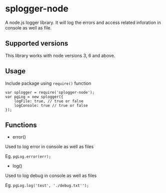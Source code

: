 # splogger-node

A node.js logger library. It will log the errors and access related inforation in console as well as file.

## Supported versions

This library works with node versions 3, 6 and above.

## Usage

Include package using `require()` function
```
var splogger = require('splogger-node');
var pgLog = new splogger({
	logFile: true, // true or false
	logConsole: true // true or false
});
```

## Functions
- error()
 
Used to log error in console as well as files

Eg. `pgLog.error(err);`

- log()

Used to log debug in console as well as files

Eg. `pgLog.log('test', './debug.txt'');`